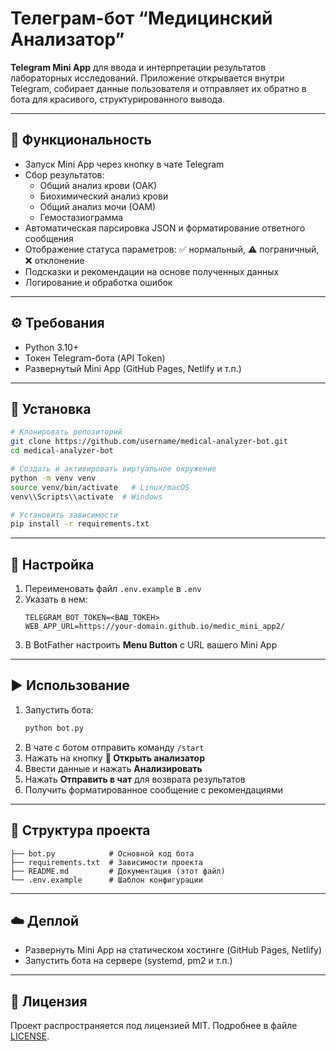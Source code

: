 # Телеграм-бот “Медицинский Анализатор”

**Telegram Mini App** для ввода и интерпретации результатов лабораторных исследований. Приложение открывается внутри Telegram, собирает данные пользователя и отправляет их обратно в бота для красивого, структурированного вывода.

---

## 📌 Функциональность

- Запуск Mini App через кнопку в чате Telegram
- Сбор результатов:
  - Общий анализ крови (ОАК)
  - Биохимический анализ крови
  - Общий анализ мочи (ОАМ)
  - Гемостазиограмма
- Автоматическая парсировка JSON и форматирование ответного сообщения
- Отображение статуса параметров: ✅ нормальный, ⚠️ пограничный, ❌ отклонение
- Подсказки и рекомендации на основе полученных данных
- Логирование и обработка ошибок

---

## ⚙️ Требования

- Python 3.10+
- Токен Telegram-бота (API Token)
- Развернутый Mini App (GitHub Pages, Netlify и т.п.)

---

## 🚀 Установка

```bash
# Клонировать репозиторий
git clone https://github.com/username/medical-analyzer-bot.git
cd medical-analyzer-bot

# Создать и активировать виртуальное окружение
python -m venv venv
source venv/bin/activate   # Linux/macOS
venv\\Scripts\\activate  # Windows

# Установить зависимости
pip install -r requirements.txt
``` 

---

## 🔧 Настройка

1. Переименовать файл `.env.example` в `.env`
2. Указать в нем:
   ```dotenv
   TELEGRAM_BOT_TOKEN=<ВАШ_ТОКЕН>
   WEB_APP_URL=https://your-domain.github.io/medic_mini_app2/
   ```
3. В BotFather настроить **Menu Button** с URL вашего Mini App

---

## ▶️ Использование

1. Запустить бота:
   ```bash
   python bot.py
   ```
2. В чате с ботом отправить команду `/start`
3. Нажать на кнопку **🧪 Открыть анализатор**
4. Ввести данные и нажать **Анализировать**
5. Нажать **Отправить в чат** для возврата результатов
6. Получить форматированное сообщение с рекомендациями

---

## 📂 Структура проекта

```
├── bot.py            # Основной код бота
├── requirements.txt  # Зависимости проекта
├── README.md         # Документация (этот файл)
└── .env.example      # Шаблон конфигурации
```

---

## ☁️ Деплой

- Развернуть Mini App на статическом хостинге (GitHub Pages, Netlify)
- Запустить бота на сервере (systemd, pm2 и т.п.)

---

## 📝 Лицензия

Проект распространяется под лицензией MIT. Подробнее в файле [LICENSE](LICENSE).
